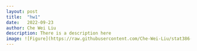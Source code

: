 ```yaml
---
layout: post
title:  "hw1"
date:   2022-09-23
author: Che Wei Liu
description: There is a description here
image: ![Figure](https://raw.githubusercontent.com/Che-Wei-Liu/stat386-projects/main/assets/images/MV5BYjFkMTlkYWUtZWFhNy00M2FmLThiOTYtYTRiYjVlZWYxNmJkXkEyXkFqcGdeQXVyNTAyODkwOQ@@._V1_)
---
```

